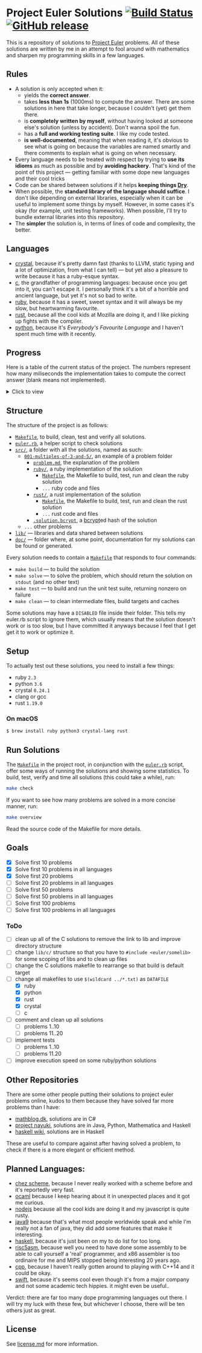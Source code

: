 # Project Euler Solutions [![Build Status](https://travis-ci.org/xfbs/euler.svg?branch=master)](https://travis-ci.org/xfbs/euler) [![GitHub release](https://img.shields.io/github/tag/xfbs/euler.svg)]()

This is a repository of solutions to [Project Euler](https://projecteuler.net/)
problems. All of these solutions are written by me in an attempt to fool around
with mathematics and sharpen my programming skills in a few languages.

## Rules

  - A solution is only accepted when it:
      - yields the **correct answer**.
      - takes **less than 1s** (1000ms) to compute the answer. There are some
        solutions in here that take longer, because I couldn't (yet) get them
        there.
      - is **completely written by myself**, without having looked at someone
        else's solution (unless by accident). Don't wanna spoil the fun.
      - has a **full and working testing suite**. I like my code tested.
      - **is well-documented**, meaning that when reading it, it's obvious to
        see what is going on because the variables are named smartly and there
        comments to explain what is going on when necessary.
  - Every language needs to be treated with respect by trying to **use its
    idioms** as much as possible and by **avoiding hackery**. That's kind of the
    point of this project — getting familiar with some dope new languages and
    their cool tricks
  - Code can be shared between solutions if it helps **keeping things 
    [Dry](http://wiki.c2.com/?DontRepeatYourself)**.
  - When possible, the **standard library of the language should suffice**. I
    don't like depending on external libraries, especially when it can be useful
    to implement some things by myself. However, in some cases it's okay (for 
    example, unit testing frameworks). When possible, I'll try to bundle
    external libraries into this repository.
  - The **simpler** the solution is, in terms of lines of code and complexity,
    the better.

## Languages

  - [crystal](https://crystal-lang.org/), because it's pretty damn fast (thanks
    to LLVM, static typing and a lot of optimization, from what I can tell) — 
    but yet also a pleasure to write because it has a ruby-esque syntax.
  - [c](https://en.wikipedia.org/wiki/C_(programming_language)), the grandfather
    of programming languages: because once you get into it, you can't escape it.
    I personally think it's a bit of a horrible and ancient language, but yet
    it's not so bad to write.
  - [ruby](https://www.ruby-lang.org), because it has a sweet, sweet syntax and
    it will always be my slow, but heartwarming favourite.
  - [rust](https://rust-lang.org), because all the cool kids at Mozilla are
    doing it, and I like picking up fights with the compiler.
  - [python](https://python.org), because it's *Everybody's Favourite Language*
    and I haven't spent much time with it recently.

## Progress

Here is a table of the current status of the project. The numbers represent how
many miliseconds the implementation takes to compute the correct answer (blank
means not implemented). 

<details>
  <summary>Click to view</summary>

| problem | crystal | ruby |   c | rust | python | *avg* |
| ------- | ------- | ---- | --- | ---- | ------ | ----- |
| [`001`](https://projecteuler.net/problem=001) | 16ms | 72ms | 10ms | 14ms | 52ms | 32ms |
| [`002`](https://projecteuler.net/problem=002) | 20ms | 70ms | 12ms | 14ms | 52ms | 33ms |
| [`003`](https://projecteuler.net/problem=003) | 20ms | 88ms | 14ms | 20ms | 56ms | 39ms |
| [`004`](https://projecteuler.net/problem=004) | 80ms | 354ms | 18ms | 20ms | 764ms | 247ms |
| [`005`](https://projecteuler.net/problem=005) | 18ms | 70ms | 14ms | 14ms | 48ms | 32ms |
| [`006`](https://projecteuler.net/problem=006) | 16ms | 72ms | 12ms | 12ms | 50ms | 32ms |
| [`007`](https://projecteuler.net/problem=007) | 28ms | 152ms | 18ms | 24ms | 212ms | 86ms |
| [`008`](https://projecteuler.net/problem=008) | 20ms | 70ms |  8ms | 16ms | 48ms | 32ms |
| [`009`](https://projecteuler.net/problem=009) | 18ms | 74ms | 12ms | 16ms | 90ms | 42ms |
| [`010`](https://projecteuler.net/problem=010) | 466ms | 384ms | 294ms | 26ms | 544ms | 342ms |
| [`011`](https://projecteuler.net/problem=011) | 20ms | 74ms |      |      |      | 47ms |
| [`012`](https://projecteuler.net/problem=012) | 80ms | 676ms | 44ms | 42ms | 1108ms | 390ms |
| [`013`](https://projecteuler.net/problem=013) | 20ms | 76ms | 14ms | 12ms | 52ms | 34ms |
| [`014`](https://projecteuler.net/problem=014) | 562ms | 1502ms | 58ms | 38ms | 2242ms | 880ms |
| [`015`](https://projecteuler.net/problem=015) | 20ms | 76ms | 12ms | 12ms | 52ms | 34ms |
| [`016`](https://projecteuler.net/problem=016) | 16ms | 72ms |      |      |      | 44ms |
| [`017`](https://projecteuler.net/problem=017) | 56ms | 116ms | 14ms |      |      | 62ms |
| [`018`](https://projecteuler.net/problem=018) | 18ms | 80ms | 12ms |      |      | 36ms |
| [`019`](https://projecteuler.net/problem=019) | 22ms | 72ms | 10ms |      |      | 34ms |
| [`020`](https://projecteuler.net/problem=020) | 22ms | 74ms |      |      |      | 48ms |
| [`021`](https://projecteuler.net/problem=021) | 80ms | 496ms | 22ms | 28ms |      | 156ms |
| [`022`](https://projecteuler.net/problem=022) | 36ms | 94ms | 16ms |      |      | 48ms |
| [`023`](https://projecteuler.net/problem=023) | 602ms |      | 174ms |      |      | 388ms |
| [`024`](https://projecteuler.net/problem=024) | 18ms | 68ms |      | 16ms |      | 34ms |
| [`025`](https://projecteuler.net/problem=025) | 16ms | 82ms | 12ms | 14ms | 58ms | 36ms |
| [`026`](https://projecteuler.net/problem=026) | 56ms | 164ms |      |      |      | 110ms |
| [`027`](https://projecteuler.net/problem=027) | 230ms |      | 78ms |      |      | 154ms |
| [`028`](https://projecteuler.net/problem=028) | 18ms | 74ms | 12ms |      |      | 34ms |
| [`029`](https://projecteuler.net/problem=029) | 144ms | 90ms |  8ms |      |      | 80ms |
| [`030`](https://projecteuler.net/problem=030) | 32ms | 94ms | 28ms |      |      | 51ms |
| [`031`](https://projecteuler.net/problem=031) | 36ms | 116ms |      |      |      | 76ms |
| [`032`](https://projecteuler.net/problem=032) | 294ms |      | 758ms |      |      | 526ms |
| [`033`](https://projecteuler.net/problem=033) | 18ms | 74ms |      |      |      | 46ms |
| [`034`](https://projecteuler.net/problem=034) | 66ms | 168ms | 438ms |      |      | 224ms |
| [`035`](https://projecteuler.net/problem=035) | 678ms |      | 136ms |      |      | 407ms |
| [`036`](https://projecteuler.net/problem=036) | 18ms | 76ms | 160ms |      |      | 84ms |
| [`037`](https://projecteuler.net/problem=037) | 180ms |      | 96ms |      |      | 138ms |
| [`038`](https://projecteuler.net/problem=038) | 78ms | 172ms |      |      |      | 125ms |
| [`039`](https://projecteuler.net/problem=039) | 22ms | 102ms |      |      |      | 62ms |
| [`040`](https://projecteuler.net/problem=040) | 18ms | 72ms | 10ms |      |      | 33ms |
| [`041`](https://projecteuler.net/problem=041) | 490ms |      | 206ms |      |      | 348ms |
| [`042`](https://projecteuler.net/problem=042) | 24ms | 80ms |      |      |      | 52ms |
| [`043`](https://projecteuler.net/problem=043) | 20ms | 68ms | 14ms |      |      | 34ms |
| [`044`](https://projecteuler.net/problem=044) |      |      | 42ms |      |      | 42ms |
| [`045`](https://projecteuler.net/problem=045) | 20ms | 90ms | 10ms | 12ms | 110ms | 48ms |
| [`046`](https://projecteuler.net/problem=046) | 36ms |      | 18ms |      |      | 27ms |
| [`048`](https://projecteuler.net/problem=048) | 62ms | 78ms | 18ms |      |      | 52ms |
| [`049`](https://projecteuler.net/problem=049) |      |      | 230ms |      |      | 230ms |
| [`050`](https://projecteuler.net/problem=050) |      |      | 10ms |      |      | 10ms |
| [`052`](https://projecteuler.net/problem=052) | 122ms | 284ms | 58ms |      |      | 154ms |
| *average* | 105ms | 169ms | 78ms | 19ms | 346ms | 143ms |
| *count* | 47 | 40 | 40 | 18 | 16 | 32 |

</details>

## Structure

The structure of the project is as follows:
  - [`Makefile`](Makefile), to build, clean, test and verify all solutions.
  - [`euler.rb`](euler.rb), a helper script to check solutions
  - [`src/`](src/), a folder with all the solutions, named as such:
      - [`001-multiples-of-3-and-5/`](src/001-multiples-of-3-and-5), an example 
        of a problem folder
          - [`problem.md`](src/001-multiples-of-3-and-5/problem.md), the
            explanation of the problem
          - [`ruby/`](src/001-multiples-of-3-and-5/ruby/), a ruby implementation
            of the solution
              - [`Makefile`](src/001-multiples-of-3-and-5/ruby/Makefile), the
                Makefile to build, test, run and clean the ruby solution
              - `...` ruby code and files
          - [`rust/`](src/001-multiples-of-3-and-5/rust), a rust implementation of the solution
              - [`Makefile`](src/001-multiples-of-3-and-5/rust/Makefile), the
                Makefile to build, test, run and clean the rust solution
              - `...` rust code and files
          - [`.solution.bcrypt`](src/001-multiples-of-3-and-5/.solution.bcrypt),
            a [bcrypt](https://en.wikipedia.org/wiki/Bcrypt)ed hash of the
            solution
      - `...` other problems
  - [`lib/`](lib/) — libraries and data shared between solutions
  - [`doc/`](doc/) — folder where, at some point, documentation for my solutions
    can be found or generated.

Every solution needs to contain a
[`Makefile`](src/001-multiples-of-3-and-5/ruby/Makefile) that responds to four
commands:
  - `make build` — to build the solution
  - `make solve` — to solve the problem, which should return the solution on
    `stdout` (and no other text)
  - `make test` — to build and run the unit test suite, returning nonzero on
    failure
  - `make clean` — to clean intermediate files, build targets and caches

Some solutions may have a `DISABLED` file inside their folder. This tells my
euler.rb script to ignore them, which usually means that the solution doesn't
work or is too slow, but I have committed it anyways because I feel that I get
get it to work or optimize it.

## Setup

To actually test out these solutions, you need to install a few things: 

  - ruby `2.3`
  - python `3.6`
  - crystal `0.24.1`
  - clang or gcc
  - rust `1.19.0`

### On macOS

```bash
$ brew install ruby python3 crystal-lang rust
```

## Run Solutions

The [`Makefile`](Makefile) in the project root, in conjunction with the 
[`euler.rb`](euler.rb) script, offer some ways of running the solutions and
showing some statistics. To build, test, verify and time all solutions (this
could take a while), run:

```bash
make check
```

If you want to see how many problems are solved in a more concise manner, run:

```bash
make overview
```

Read the source code of the Makefile for more details.

## Goals

 - [X] Solve first 10 problems
 - [X] Solve first 10 problems in all languages
 - [X] Solve first 20 problems
 - [ ] Solve first 20 problems in all languages
 - [ ] Solve first 50 problems
 - [ ] Solve first 50 problems in all languages
 - [ ] Solve first 100 problems
 - [ ] Solve first 100 problems in all languages

### ToDo

  - [ ] clean up all of the C solutions to remove the link to lib and improve
    directory structure
  - [ ] change `lib/c/` structure so that you have to `#include <euler/somelib>` for
    some scoping of libs and to clean up files
  - [ ] change the C solutions makefile to rearrange so that build is default target
  - [ ] change all makefiles to use `$(wildcard ../*.txt)` as `DATAFILE`
    - [X] ruby
    - [X] python
    - [X] rust
    - [X] crystal
    - [ ] c
  - [ ] comment and clean up all solutions
    - [ ] problems 1..10
    - [ ] problems 11..20
  - [ ] implement tests
    - [ ] problems 1..10
    - [ ] problems 11.20
  - [ ] improve execution speed on some ruby/python solutions

## Other Repositories

There are some other people putting their solutions to project euler problems
online, kudos to them because they have solved far more problems than I have:

  - [mathblog.dk](http://www.mathblog.dk/project-euler-solutions/), solutions
    are in C#
  - [project nayuki](https://www.nayuki.io/page/project-euler-solutions),
    solutions are in Java, Python, Mathematica and Haskell
  - [haskell wiki](https://wiki.haskell.org/Euler_problems), solutions are in
    Haskell

These are useful to compare against after having solved a problem, to check if
there is a more elegant or efficient method.

## Planned Languages:

  - [chez scheme](https://github.com/cisco/ChezScheme), because I never really
    worked with a scheme before and it's reportedly very fast.
  - [ocaml](https://github.com/ocaml/ocaml) because I keep hearing about it in
    unexpected places and it got me curious.
  - [nodejs](https://github.com/nodejs/node) because all the cool kids are doing
    it and my javascript is quite rusty.
  - [java9](https://www.oracle.com/java/java9.html) because that's what most
    people worldwide speak and while I'm really not a fan of java, they did add
    some features that make it interesting.
  - [haskell](https://www.haskell.org), because it's just been on my to do list
    for too long.
  - [risc5asm](https://rv8.io), because well you need to have done some assembly
    to be able to call yourself a 'real' programmer, and x86 assembler is too
    ordinaire for me and MIPS stopped being interesting 20 years ago.
  - [cpp](http://clang.org), because I haven't really gotten around to playing
    with C++14 and it could be okay.
  - [swift](https://github.com/apple/swift), because it's seems cool even though
    it's from a major company and not some academic tech hippies. it might even
    be useful..

Verdict: there are far too many dope programming languages out there. I will try
my luck with these few, but whichever I choose, there will be ten others just as
great.

## License

See [license.md](license.md) for more information. 
